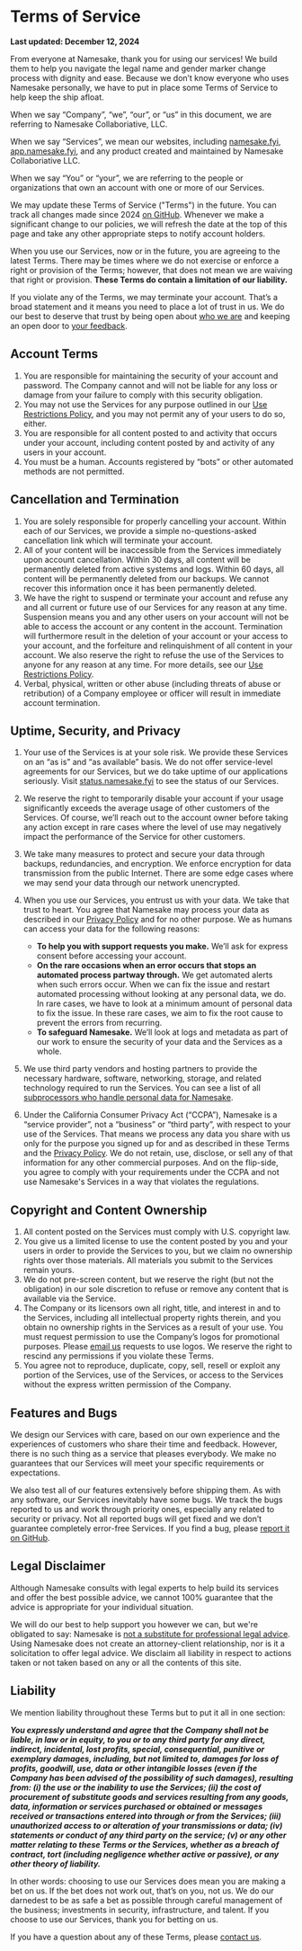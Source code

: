 # Terms of Service

**Last updated: December 12, 2024**

From everyone at Namesake, thank you for using our services! We build them to help you navigate the legal name and gender marker change process with dignity and ease. Because we don’t know everyone who uses Namesake personally, we have to put in place some Terms of Service to help keep the ship afloat.

When we say “Company”, “we”, “our”, or “us” in this document, we are referring to Namesake Collaboriative, LLC.

When we say “Services”, we mean our websites, including [namesake.fyi](https://namesake.fyi), [app.namesake.fyi](https://app.namesake.fyi), and any product created and maintained by Namesake Collaboriative LLC.

When we say “You” or “your”, we are referring to the people or organizations that own an account with one or more of our Services.

We may update these Terms of Service ("Terms") in the future. You can track all changes made since 2024 [on GitHub](https://github.com/namesakefyi/policies/commits/main). Whenever we make a significant change to our policies, we will refresh the date at the top of this page and take any other appropriate steps to notify account holders.

When you use our Services, now or in the future, you are agreeing to the latest Terms. There may be times where we do not exercise or enforce a right or provision of the Terms; however, that does not mean we are waiving that right or provision. **These Terms do contain a limitation of our liability.**

If you violate any of the Terms, we may terminate your account. That’s a broad statement and it means you need to place a lot of trust in us. We do our best to deserve that trust by being open about [who we are](https://namesake.fyi) and keeping an open door to [your feedback](mailto:hey@namesake.fyi).

## Account Terms

1. You are responsible for maintaining the security of your account and password. The Company cannot and will not be liable for any loss or damage from your failure to comply with this security obligation.
2. You may not use the Services for any purpose outlined in our [Use Restrictions Policy](https://namesake.fyi/abuse), and you may not permit any of your users to do so, either.
3. You are responsible for all content posted to and activity that occurs under your account, including content posted by and activity of any users in your account.
4. You must be a human. Accounts registered by “bots” or other automated methods are not permitted.

## Cancellation and Termination

1. You are solely responsible for properly cancelling your account. Within each of our Services, we provide a simple no-questions-asked cancellation link which will terminate your account.
2. All of your content will be inaccessible from the Services immediately upon account cancellation. Within 30 days, all content will be permanently deleted from active systems and logs. Within 60 days, all content will be permanently deleted from our backups. We cannot recover this information once it has been permanently deleted.
3. We have the right to suspend or terminate your account and refuse any and all current or future use of our Services for any reason at any time. Suspension means you and any other users on your account will not be able to access the account or any content in the account. Termination will furthermore result in the deletion of your account or your access to your account, and the forfeiture and relinquishment of all content in your account. We also reserve the right to refuse the use of the Services to anyone for any reason at any time. For more details, see our [Use Restrictions Policy](https://namesake.fyi/abuse).
4. Verbal, physical, written or other abuse (including threats of abuse or retribution) of a Company employee or officer will result in immediate account termination.

## Uptime, Security, and Privacy

1. Your use of the Services is at your sole risk. We provide these Services on an “as is” and “as available” basis. We do not offer service-level agreements for our Services, but we do take uptime of our applications seriously. Visit [status.namesake.fyi](https://status.namesake.fyi) to see the status of our Services.
2. We reserve the right to temporarily disable your account if your usage significantly exceeds the average usage of other customers of the Services. Of course, we’ll reach out to the account owner before taking any action except in rare cases where the level of use may negatively impact the performance of the Service for other customers.
3. We take many measures to protect and secure your data through backups, redundancies, and encryption. We enforce encryption for data transmission from the public Internet. There are some edge cases where we may send your data through our network unencrypted.
4. When you use our Services, you entrust us with your data. We take that trust to heart. You agree that Namesake may process your data as described in our [Privacy Policy](https://namesake.fyi/privacy) and for no other purpose. We as humans can access your data for the following reasons:
    - **To help you with support requests you make.** We’ll ask for express consent before accessing your account.
    - **On the rare occasions when an error occurs that stops an automated process partway through.** We get automated alerts when such errors occur. When we can fix the issue and restart automated processing without looking at any personal data, we do. In rare cases, we have to look at a minimum amount of personal data to fix the issue. In these rare cases, we aim to fix the root cause to prevent the errors from recurring.
    - **To safeguard Namesake.** We’ll look at logs and metadata as part of our work to ensure the security of your data and the Services as a whole.

5. We use third party vendors and hosting partners to provide the necessary hardware, software, networking, storage, and related technology required to run the Services. You can see a list of all [subprocessors who handle personal data for Namesake](https://namesake.fyi/subprocessors).
6. Under the California Consumer Privacy Act (“CCPA”), Namesake is a “service provider”, not a “business” or “third party”, with respect to your use of the Services. That means we process any data you share with us only for the purpose you signed up for and as described in these Terms and the [Privacy Policy](https://namesake.fyi/privacy). We do not retain, use, disclose, or sell any of that information for any other commercial purposes. And on the flip-side, you agree to comply with your requirements under the CCPA and not use Namesake's Services in a way that violates the regulations.

## Copyright and Content Ownership

1. All content posted on the Services must comply with U.S. copyright law.
2. You give us a limited license to use the content posted by you and your users in order to provide the Services to you, but we claim no ownership rights over those materials. All materials you submit to the Services remain yours.
3. We do not pre-screen content, but we reserve the right (but not the obligation) in our sole discretion to refuse or remove any content that is available via the Service.
4. The Company or its licensors own all right, title, and interest in and to the Services, including all intellectual property rights therein, and you obtain no ownership rights in the Services as a result of your use. You must request permission to use the Company’s logos for promotional purposes. Please [email us](mailto:hey@namesake.fyi) requests to use logos. We reserve the right to rescind any permissions if you violate these Terms.
5. You agree not to reproduce, duplicate, copy, sell, resell or exploit any portion of the Services, use of the Services, or access to the Services without the express written permission of the Company.

## Features and Bugs

We design our Services with care, based on our own experience and the experiences of customers who share their time and feedback. However, there is no such thing as a service that pleases everybody. We make no guarantees that our Services will meet your specific requirements or expectations.

We also test all of our features extensively before shipping them. As with any software, our Services inevitably have some bugs. We track the bugs reported to us and work through priority ones, especially any related to security or privacy. Not all reported bugs will get fixed and we don’t guarantee completely error-free Services. If you find a bug, please [report it on GitHub](https://github.com/namesakefyi/namesake/issues).

## Legal Disclaimer

Although Namesake consults with legal experts to help build its services and offer the best possible advice, we cannot 100% guarantee that the advice is appropriate for your individual situation.

We will do our best to help support you however we can, but we're obligated to say: Namesake is [not a substitute for professional legal advice](https://notlegaladvice.law/). Using Namesake does not create an attorney-client relationship, nor is it a solicitation to offer legal advice. We disclaim all liability in respect to actions taken or not taken based on any or all the contents of this site.

## Liability

We mention liability throughout these Terms but to put it all in one section:

***You expressly understand and agree that the Company shall not be liable, in law or in equity, to you or to any third party for any direct, indirect, incidental, lost profits, special, consequential, punitive or exemplary damages, including, but not limited to, damages for loss of profits, goodwill, use, data or other intangible losses (even if the Company has been advised of the possibility of such damages), resulting from: (i) the use or the inability to use the Services; (ii) the cost of procurement of substitute goods and services resulting from any goods, data, information or services purchased or obtained or messages received or transactions entered into through or from the Services; (iii) unauthorized access to or alteration of your transmissions or data; (iv) statements or conduct of any third party on the service; (v) or any other matter relating to these Terms or the Services, whether as a breach of contract, tort (including negligence whether active or passive), or any other theory of liability.***

In other words: choosing to use our Services does mean you are making a bet on us. If the bet does not work out, that’s on you, not us. We do our darnedest to be as safe a bet as possible through careful management of the business; investments in security, infrastructure, and talent. If you choose to use our Services, thank you for betting on us.

If you have a question about any of these Terms, please [contact us](mailto:hey@namesake.fyi).
